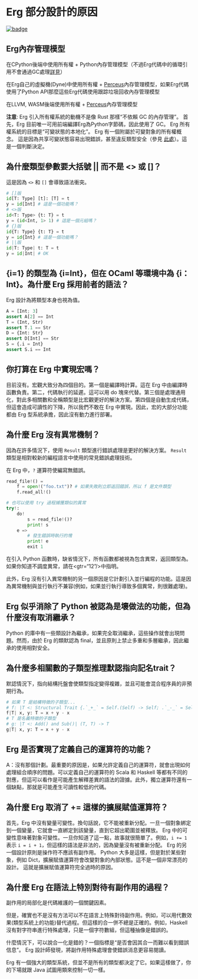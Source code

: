 # Erg 部分設計的原因

[![badge](https://img.shields.io/endpoint.svg?url=https%3A%2F%2Fgezf7g7pd5.execute-api.ap-northeast-1.amazonaws.com%2Fdefault%2Fsource_up_to_date%3Fowner%3Derg-lang%26repos%3Derg%26ref%3Dmain%26path%3Ddoc/EN/faq_syntax.md%26commit_hash%3D06f8edc9e2c0cee34f6396fd7c64ec834ffb5352)](https://gezf7g7pd5.execute-api.ap-northeast-1.amazonaws.com/default/source_up_to_date?owner=erg-lang&repos=erg&ref=main&path=doc/EN/faq_syntax.md&commit_hash=06f8edc9e2c0cee34f6396fd7c64ec834ffb5352)

## Erg內存管理模型

在CPython後端中使用所有權 + Python內存管理模型（不過Erg代碼中的循環引用不會通過GC處理[詳見](../syntax/18_ownership.md/#循環引用)）

在Erg自己的虛擬機(Dyne)中使用所有權 + [Perceus](https://www.microsoft.com/en-us/research/uploads/prod/2020/11/perceus-tr-v1.pdf)內存管理模型，如果Erg代碼使用了Python API那麼這些Erg代碼使用跟踪垃圾回收內存管理模型

在LLVM, WASM後端使用所有權 + [Perceus](https://www.microsoft.com/en-us/research/uploads/prod/2020/11/perceus-tr-v1.pdf)內存管理模型

__注意__: Erg 引入所有權系統的動機不是像 Rust 那樣“不依賴 GC 的內存管理”。
首先，Erg 目前唯一可用前端編譯Erg為Python字節碼，因此使用了 GC。
Erg 所有權系統的目標是“可變狀態的本地化”。 Erg 有一個附屬於可變對象的所有權概念。
這是因為共享可變狀態容易出現錯誤，甚至違反類型安全（參見 [此處](../syntax/type/advanced/shared.md#共享参考)）。這是一個判斷決定。

## 為什麼類型參數要大括號 || 而不是 <> 或 []？

這是因為 `<>` 和 `[]` 會導致語法衝突。

```python
# []版
id[T: Type] [t]: [T] = t
y = id[Int] # 這是一個功能嗎？
# <>版
id<T: Type> {t: T} = t
y = (id<Int, 1> 1) # 這是一個元組嗎？
# {}版
id{T: Type} {t: T} = t
y = id{Int} # 這是一個功能嗎？
# ||版
id|T: Type| t: T = t
y = id|Int| # OK
```

## {i=1} 的類型為 {i=Int}，但在 OCaml 等環境中為 {i：Int}。為什麼 Erg 採用前者的語法？

Erg 設計為將類型本身也視為值。

```python
A = [Int; 3]
assert A[2] == Int
T = (Int, Str)
assert T.1 == Str
D = {Int: Str}
assert D[Int] == Str
S = {.i = Int}
assert S.i == Int
```

## 你打算在 Erg 中實現宏嗎？

目前沒有。宏觀大致分為四個目的。第一個是編譯時計算。這在 Erg 中由編譯時函數負責。第二，代碼執行的延遲。這可以用 do 塊來代替。第三個是處理通用化，對此多相關數和全稱類型是比宏觀更好的解決方案。第四個是自動生成代碼，但這會造成可讀性的下降，所以我們不敢在 Erg 中實現。因此，宏的大部分功能都由 Erg 型系統承擔，因此沒有動力進行部署。

## 為什麼 Erg 沒有異常機制？

因為在許多情況下，使用 `Result` 類型進行錯誤處理是更好的解決方案。 `Result` 類型是相對較新的編程語言中使用的常見錯誤處理技術。

在 Erg 中，`?` 運算符使編寫無錯誤。

```python
read_file!() =
    f = open!("foo.txt")? # 如果失敗則立即返回錯誤，所以 f 是文件類型
    f.read_all!()

# 也可以使用 try 過程捕獲類似的異常
try!:
    do!
        s = read_file!()?
        print! s
    e =>
        # 發生錯誤時執行的塊
        print! e
        exit 1
```

在引入 Python 函數時，缺省情況下，所有函數都被視為包含異常，返回類型為。如果你知道不調度異常，請在<gtr=“12”/>中指明。

此外，Erg 沒有引入異常機制的另一個原因是它計劃引入並行編程的功能。這是因為異常機制與並行執行不兼容(例如，如果並行執行導致多個異常，則很難處理)。

## Erg 似乎消除了 Python 被認為是壞做法的功能，但為什麼沒有取消繼承？

Python 的庫中有一些類設計為繼承，如果完全取消繼承，這些操作就會出現問題。然而，由於 Erg 的類默認為 final，並且原則上禁止多重和多層繼承，因此繼承的使用相對安全。

## 為什麼多相關數的子類型推理默認指向記名trait？

默認情況下，指向結構托盤會使類型指定變得複雜，並且可能會混合程序員的非預期行為。

```python
# 如果 T 是結構特徵的子類型...
# f: |T <: Structural Trait {.`_+_` = Self.(Self) -> Self; .`_-_` = Self.(Self) -> Self}| (T, T) -> T
f|T| x, y: T = x + y - x
# T 是名義特徵的子類型
# g: |T <: Add() and Sub()| (T, T) -> T
g|T| x, y: T = x + y - x
```

## Erg 是否實現了定義自己的運算符的功能？

A：沒有那個計劃。最重要的原因是，如果允許定義自己的運算符，就會出現如何處理組合順序的問題。可以定義自己的運算符的 Scala 和 Haskell 等都有不同的對應，但這可以看作是可能產生解釋差異的語法的證據。此外，獨立運算符還有一個缺點，那就是可能產生可讀性較低的代碼。

## 為什麼 Erg 取消了 += 這樣的擴展賦值運算符？

首先，Erg 中沒有變量可變性。換句話說，它不能被重新分配。一旦一個對象綁定到一個變量，它就會一直綁定到該變量，直到它超出範圍並被釋放。 Erg 中的可變性意味著對象可變性。一旦你知道了這一點，故事就很簡單了。例如，`i += 1` 表示 `i = i + 1`，但這樣的語法是非法的，因為變量沒有被重新分配。 Erg 的另一個設計原則是操作符不應該有副作用。 Python 大多是這樣，但是對於某些對象，例如 Dict，擴展賦值運算符會改變對象的內部狀態。這不是一個非常漂亮的設計。
這就是擴展賦值運算符完全過時的原因。

## 為什麼 Erg 在語法上特別對待有副作用的過程？

副作用的局部化是代碼維護的一個關鍵因素。

但是，確實也不是沒有方法可以不在語言上特殊對待副作用。例如，可以用代數效果(類型系統上的功能)替代過程。但這樣的合一併不總是正確的。例如，Haskell 沒有對字符串進行特殊處理，只是一個字符數組，但這種抽像是錯誤的。

什麼情況下，可以說合一化是錯的？一個指標是“是否會因其合一而難以看到錯誤信息”。 Erg 設計師發現，將副作用特殊處理會使錯誤消息更容易閱讀。

Erg 有一個強大的類型系統，但並不是所有的類型都決定了它。如果這樣做了，你的下場就跟 Java 試圖用類來控制一切一樣。
